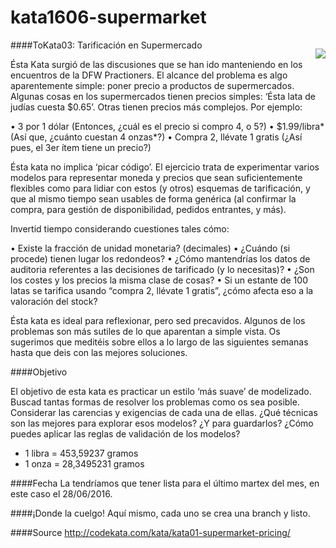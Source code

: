 # kata1606-supermarket
<p style="text-align:center; float: right;" align="center">
  <img align="center" src="http://static.panoramio.com/photos/large/21182144.jpg" style="text-align:center; float: right;"/>
</p>

####ToKata03: Tarificación en Supermercado

Ésta Kata surgió de las discusiones que se han ido manteniendo en los encuentros de la DFW Practioners. El alcance del problema es algo aparentemente simple: poner precio a productos de supermercados. 
Algunas cosas en los supermercados tienen precios simples: ‘Ésta lata de judías cuesta $0.65’. Otras tienen precios más complejos. Por ejemplo:
  
  •	3 por 1 dólar (Entonces, ¿cuál es el precio si compro 4, o 5?)
  •	$1.99/libra*  (Así que, ¿cuánto cuestan 4 onzas*?)
  •	Compra 2, llévate  1 gratis (¿Así pues, el 3er ítem tiene un precio?)
  
Ésta kata no implica ‘picar código’. El ejercicio trata de experimentar varios modelos para representar moneda y precios que sean suficientemente flexibles como para lidiar con estos (y otros) esquemas de tarificación, y que al mismo tiempo sean usables de forma genérica (al confirmar la compra, para gestión de disponibilidad, pedidos entrantes, y más).
  
Invertid tiempo considerando cuestiones tales cómo:
  
  •	Existe la  fracción de unidad monetaria? (decimales)
  •	¿Cuándo (si procede) tienen lugar los  redondeos?
  •	¿Cómo mantendrías los datos de auditoria referentes a las decisiones  de tarificado (y lo necesitas)?
  •	¿Son los costes y los precios la misma clase de cosas?
  •	Si un estante de 100 latas se tarifica usando “compra 2, llévate 1 gratis”, ¿cómo afecta eso a la valoración del stock?
  
Ésta kata es ideal para reflexionar, pero sed precavidos. Algunos de los problemas son más sutiles de lo que aparentan a simple vista. Os sugerimos que meditéis sobre ellos a lo largo de las siguientes semanas hasta que deis con las mejores soluciones.
  
  
####Objetivo
  
El objetivo de esta kata es practicar un estilo ‘más suave’ de modelizado. Buscad tantas formas de resolver los problemas como os sea posible.
Considerar las carencias y exigencias de cada una  de ellas.
¿Qué técnicas son las mejores para explorar esos modelos? ¿Y para guardarlos? ¿Cómo puedes aplicar las reglas de validación de los modelos?
  
  * 1 libra = 453,59237 gramos
  * 1 onza = 28,3495231 gramos

####Fecha
La tendríamos que tener lista para el último martex del mes, en este caso el 28/06/2016.

####¡Donde la cuelgo!
Aquí mismo, cada uno se crea una branch y listo.

####Source
http://codekata.com/kata/kata01-supermarket-pricing/
